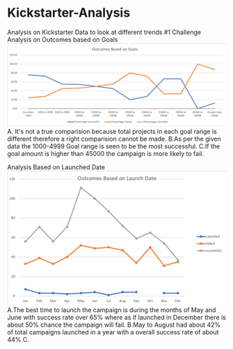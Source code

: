 # Kickstarter-Analysis
Analysis on Kickstarter Data to look at different trends
#1 Challenge 
Analysis on Outcomes based on Goals
![alt text](https://github.com/29bharat/Kickstarter-Analysis/blob/master/Outcomes%20Based%20on%20Goals.png)
A. It's not a true comparision because total projects in each goal range is different therefore a right comparision cannot be made.
B.As per the given data the 1000-4999 Goal range is seen to be the most successful.
C.If the goal amount is higher than 45000 the campaign is more likely to fail.

Analysis Based on Launched Date
![alt text](https://github.com/29bharat/Kickstarter-Analysis/blob/master/Outcomes%20based%20on%20Launched%20Date.png)
A.The best time to launch the campaign is during the months of May and June with success rate over 65% where as if launched in December there is about 50% chance the campaign will fail.
B.May to August had about 42% of total campaigns launched in a year with a overall success rate of about 44%
C.
